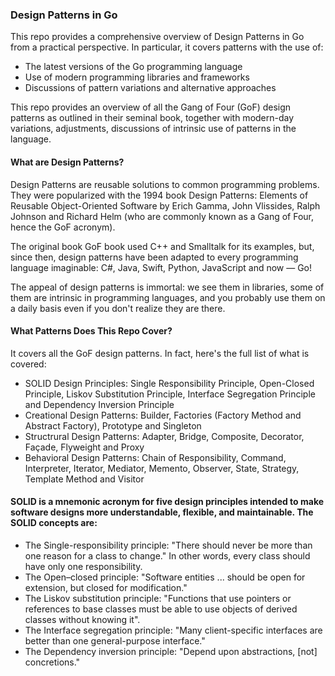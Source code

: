 ### Design Patterns in Go

This repo provides a comprehensive overview of Design Patterns in Go from a practical perspective. In particular, it covers patterns with the use of:

- The latest versions of the Go programming language
- Use of modern programming libraries and frameworks
- Discussions of pattern variations and alternative approaches

This repo provides an overview of all the Gang of Four (GoF) design patterns as outlined in their seminal book, together with modern-day variations, adjustments, discussions of intrinsic use of patterns in the language.

#### What are Design Patterns?

Design Patterns are reusable solutions to common programming problems. They were popularized with the 1994 book Design Patterns: Elements of Reusable Object-Oriented Software by Erich Gamma, John Vlissides, Ralph Johnson and Richard Helm (who are commonly known as a Gang of Four, hence the GoF acronym).

The original book GoF book used C++ and Smalltalk for its examples, but, since then, design patterns have been adapted to every programming language imaginable: C#, Java, Swift, Python, JavaScript and now — Go!

The appeal of design patterns is immortal: we see them in libraries, some of them are intrinsic in programming languages, and you probably use them on a daily basis even if you don't realize they are there.

#### What Patterns Does This Repo Cover?

It covers all the GoF design patterns. In fact, here's the full list of what is covered:

- SOLID Design Principles: Single Responsibility Principle, Open-Closed Principle, Liskov Substitution Principle, Interface Segregation Principle and Dependency Inversion Principle
- Creational Design Patterns: Builder, Factories (Factory Method and Abstract Factory), Prototype and Singleton
- Structrural Design Patterns: Adapter, Bridge, Composite, Decorator, Façade, Flyweight and Proxy
- Behavioral Design Patterns: Chain of Responsibility, Command, Interpreter, Iterator, Mediator, Memento, Observer, State, Strategy, Template Method and Visitor

#### SOLID is a mnemonic acronym for five design principles intended to make software designs more understandable, flexible, and maintainable. The SOLID concepts are:

- The Single-responsibility principle: "There should never be more than one reason for a class to change." In other words,   every class should have only one responsibility.
- The Open–closed principle: "Software entities ... should be open for extension, but closed for modification."
- The Liskov substitution principle: "Functions that use pointers or references to base classes must be able to use objects of   derived classes without knowing it".
- The Interface segregation principle: "Many client-specific interfaces are better than one general-purpose interface."
- The Dependency inversion principle: "Depend upon abstractions, [not] concretions."
